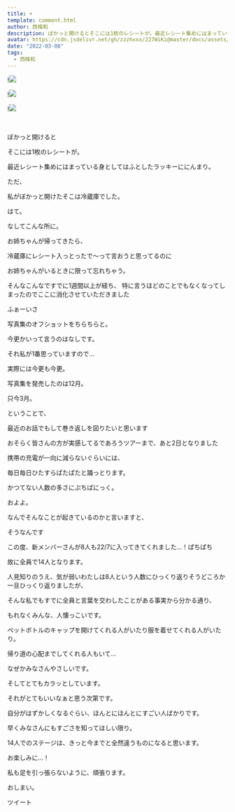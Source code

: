 ```yaml
---
title: +
template: comment.html
author: 西條和
description: ぼかっと開けるとそこには1枚のレシートが。最近レシート集めにはまっている身としてはふとしたラッキーににんま...
avatar: https://cdn.jsdelivr.net/gh/zzzhxxx/227WiKi@master/docs/assets/photo/avatar/nagomi.jpg
date: "2022-03-08"
tags:
  - 西條和
---
```


!![](https://cdn.jsdelivr.net/gh/227WiKi/227WiKi-image@master/blog-image/nagomi-2022-03-08_1.jpg)

!![](https://cdn.jsdelivr.net/gh/227WiKi/227WiKi-image@master/blog-image/nagomi-2022-03-08_2.jpg)

!![](https://cdn.jsdelivr.net/gh/227WiKi/227WiKi-image@master/blog-image/nagomi-2022-03-08_3.jpg)



  ﻿






ぼかっと開けると


そこには1枚のレシートが。


































最近レシート集めにはまっている身としてはふとしたラッキーににんまり。



















ただ、









私がぼかっと開けたそこは冷蔵庫でした。





















はて。









なしてこんな所に。


























お姉ちゃんが帰ってきたら、

冷蔵庫にレシート入っとったで〜って言おうと思ってるのに








お姉ちゃんがいるときに限って忘れちゃう。





























そんなこんなですでに1週間以上が経ち、
特に言うほどのことでもなくなってしまったのでここに消化させていただきました
















































ふぁーいさ






















写真集のオフショットをちらちらと。

















今更かいって言うのはなしです。





















それ私が1番思っていますので…































実際には今更も今更。














写真集を発売したのは12月。
















只今3月。










































ということで、




最近のお話でもして巻き返しを図りたいと思います


























おそらく皆さんの方が実感してるであろうツアーまで、あと2日となりました


















携帯の充電が一向に減らないぐらいには、

毎日毎日ひたすらぱたぱたと踊っとります。



























かつてない人数の多さにぷちぱにっく。
































およよ。

























なんでそんなことが起きているのかと言いますと、













そうなんです

























この度、新メンバーさんが8人も22/7に入ってきてくれました…！ぱちぱち



















故に全員で14人となります。























人見知りのうえ、気が弱いわたしは8人という人数にひっくり返りそうどころか一旦ひっくり返りましたが、























そんな私でもすでに全員と言葉を交わしたことがある事実から分かる通り、
















もれなくみんな、人懐っこいです。




















ペットボトルのキャップを開けてくれる人がいたり服を着せてくれる人がいたり。



帰り道の心配までしてくれる人もいて…













なぜかみなさんやさしいです。




























そしてとてもカラッとしています。

























それがとてもいいなぁと思う次第です。



















自分がはずかしくなるぐらい、ほんとにほんとにすごい人ばかりです。



















早くみなさんにもすごさを知ってほしい限り。


























14人でのステージは、きっと今までと全然違うものになると思います。


























お楽しみに…！




















私も足を引っ張らないように、頑張ります。



















おしまい。


ツイート



